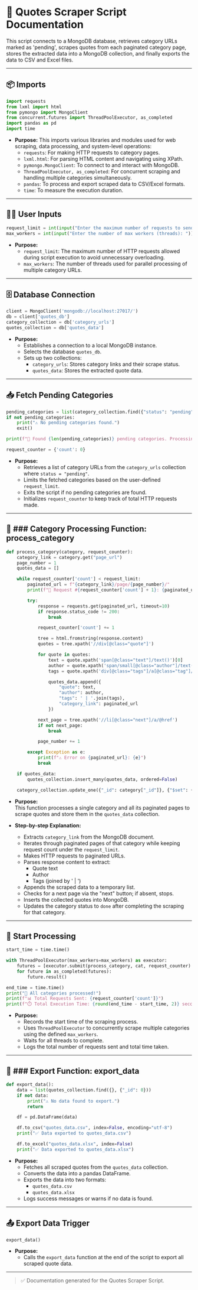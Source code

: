 
# 📜 Quotes Scraper Script Documentation

This script connects to a MongoDB database, retrieves category URLs marked as 'pending', scrapes quotes from each paginated category page, stores the extracted data into a MongoDB collection, and finally exports the data to CSV and Excel files.

---

## 📦 Imports  

```python
import requests
from lxml import html
from pymongo import MongoClient
from concurrent.futures import ThreadPoolExecutor, as_completed
import pandas as pd
import time
```
- **Purpose:** This imports various libraries and modules used for web scraping, data processing, and system-level operations:
   - `requests`: For making HTTP requests to category pages.
   - `lxml.html`: For parsing HTML content and navigating using XPath.
   - `pymongo.MongoClient`: To connect to and interact with MongoDB.
   - `ThreadPoolExecutor, as_completed`: For concurrent scraping and handling multiple categories simultaneously.
   - `pandas`: To process and export scraped data to CSV/Excel formats.
   - `time`: To measure the execution duration.

---

## 🧑‍💻 User Inputs  

```python
request_limit = int(input("Enter the maximum number of requests to send: "))
max_workers = int(input("Enter the number of max workers (threads): "))
```
- **Purpose:**  
   - `request_limit`: The maximum number of HTTP requests allowed during script execution to avoid unnecessary overloading.
   - `max_workers`: The number of threads used for parallel processing of multiple category URLs.

---

## 🗄️ Database Connection  

```python
client = MongoClient('mongodb://localhost:27017/')
db = client['quotes_db']
category_collection = db['category_urls']
quotes_collection = db['quotes_data']
```
- **Purpose:**  
   - Establishes a connection to a local MongoDB instance.
   - Selects the database `quotes_db`.
   - Sets up two collections: 
     - `category_urls`: Stores category links and their scrape status.
     - `quotes_data`: Stores the extracted quote data.

---

## 📥 Fetch Pending Categories  

```python
pending_categories = list(category_collection.find({"status": "pending"}).limit(request_limit))
if not pending_categories:
    print("⚠️ No pending categories found.")
    exit()

print(f"🚀 Found {len(pending_categories)} pending categories. Processing...")

request_counter = {'count': 0}
```
- **Purpose:**  
   - Retrieves a list of category URLs from the `category_urls` collection where `status = "pending"`.
   - Limits the fetched categories based on the user-defined `request_limit`.
   - Exits the script if no pending categories are found.
   - Initializes `request_counter` to keep track of total HTTP requests made.

---

## 🔎 ### **Category Processing Function: process_category**  

```python
def process_category(category, request_counter):
    category_link = category.get("page_url")
    page_number = 1
    quotes_data = []

    while request_counter['count'] < request_limit:
        paginated_url = f"{category_link}/page/{page_number}/"
        print(f"📌 Request #{request_counter['count'] + 1}: {paginated_url}")

        try:
            response = requests.get(paginated_url, timeout=10)
            if response.status_code != 200:
                break

            request_counter['count'] += 1

            tree = html.fromstring(response.content)
            quotes = tree.xpath('//div[@class="quote"]')

            for quote in quotes:
                text = quote.xpath('span[@class="text"]/text()')[0]
                author = quote.xpath('span/small[@class="author"]/text()')[0]
                tags = quote.xpath('div[@class="tags"]/a[@class="tag"]/text()')

                quotes_data.append({
                    "quote": text,
                    "author": author,
                    "tags": ' | '.join(tags),
                    "category_link": paginated_url
                })

            next_page = tree.xpath('//li[@class="next"]/a/@href')
            if not next_page:
                break

            page_number += 1

        except Exception as e:
            print(f"⚠️ Error on {paginated_url}: {e}")
            break

    if quotes_data:
        quotes_collection.insert_many(quotes_data, ordered=False)

    category_collection.update_one({"_id": category["_id"]}, {"$set": {"status": "done"}})
```
- **Purpose:**  
   This function processes a single category and all its paginated pages to scrape quotes and store them in the `quotes_data` collection.

- **Step-by-step Explanation:**
   - Extracts `category_link` from the MongoDB document.
   - Iterates through paginated pages of that category while keeping request count under the `request_limit`.
   - Makes HTTP requests to paginated URLs.
   - Parses response content to extract:
     - Quote text
     - Author
     - Tags (joined by ' | ')
   - Appends the scraped data to a temporary list.
   - Checks for a next page via the "next" button; if absent, stops.
   - Inserts the collected quotes into MongoDB.
   - Updates the category status to `done` after completing the scraping for that category.

---

## 🚀 Start Processing  

```python
start_time = time.time()

with ThreadPoolExecutor(max_workers=max_workers) as executor:
    futures = [executor.submit(process_category, cat, request_counter) for cat in pending_categories]
    for future in as_completed(futures):
        future.result()

end_time = time.time()
print("🏁 All categories processed!")
print(f"📊 Total Requests Sent: {request_counter['count']}")
print(f"⏱️ Total Execution Time: {round(end_time - start_time, 2)} seconds")
```
- **Purpose:**  
   - Records the start time of the scraping process.
   - Uses `ThreadPoolExecutor` to concurrently scrape multiple categories using the defined `max_workers`.
   - Waits for all threads to complete.
   - Logs the total number of requests sent and total time taken.

---

## 💾 ### **Export Function: export_data**  

```python
def export_data():
    data = list(quotes_collection.find({}, {"_id": 0}))
    if not data:
        print("⚠️ No data found to export.")
        return

    df = pd.DataFrame(data)

    df.to_csv("quotes_data.csv", index=False, encoding="utf-8")
    print("✅ Data exported to quotes_data.csv")

    df.to_excel("quotes_data.xlsx", index=False)
    print("✅ Data exported to quotes_data.xlsx")
```
- **Purpose:**  
   - Fetches all scraped quotes from the `quotes_data` collection.
   - Converts the data into a pandas DataFrame.
   - Exports the data into two formats:
     - `quotes_data.csv`
     - `quotes_data.xlsx`
   - Logs success messages or warns if no data is found.

---

## 📤 Export Data Trigger  

```python
export_data()
```
- **Purpose:**  
   - Calls the `export_data` function at the end of the script to export all scraped quote data.

---

> ✅ Documentation generated for the Quotes Scraper Script.
